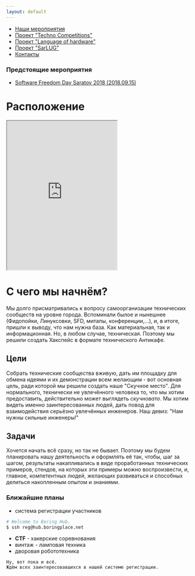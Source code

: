 ```yaml
---
layout: default
---
```


* [Наши мероприятия](events)
* [Проект "Techno Competitions"](robotics)
* [Проект "Language of hardware"](language-of-hardware)
* [Проект "SarLUG"](sarlug)
* [Контакты](contacts)

### Предстоящие мероприятия

* [Software Freedom Day Saratov 2018 (2018.09.15)](events/sfd-saratov-2018)

# [](#position)Расположение
<iframe
  width="295px"
  height="400px"
  src="http://openstreetmap.ru/frame.php?mapid=1319997191&noscreenshot=1">
</iframe>

# [](#header-1)С чего мы начнём?

Мы долго присматривались к вопросу самоорганизации технических сообществ
на уровне города. Вспоминали былое и нынешнее (Фидопойки, Линуксовки,
SFD, митапы, конференции,...), и, в итоге, пришли к выводу, что нам
нужна база. Как материальная, так и информационная. Но, в любом случае,
техническая. Поэтому мы решили создать Хакспейс в формате технического
Антикафе.

## [](#header-2)Цели

Собрать технические сообщества вживую, дать им площадку для обмена
идеями и их демонстрации всем желающим - вот основная цель, ради которой
мы решили создать наше "Скучное место". Для нормального, технически не
увлечённого человека то, что мы хотим предоставить, действительно может
выглядеть *скучновато*. Мы хотим видеть именно заинтересованных людей,
дать повод для взаимодействия серьёзно увлечённых инженеров. Наш девиз:
"Нам нужны сильные инженеры!"

## [](#header-3)Задачи

Хочется начать всё сразу, но так не бывает. Поэтому мы будем планировать
нашу деятельность и оформлять её так, чтобы, шаг за шагом, результаты
накапливались в виде проработанных технических примеров, стендов, на
которых эти примеры можно воспроизвести, и, главное, компетентных людей,
желающих развиваться и способных делиться накопленным опытом и знаниями.

### [](#header-6)Ближайшие планы

* система регистрации участников
```bash
# Welcome to Boring Hub.
$ ssh reg@hub.boringplace.net
```
* **CTF** - хакерские соревнования
* винтаж - ламповая техника
* дворовая робототехника

```
Ну, вот пока и всё.
Ждём всех заинтересовавшихся в нашей системе регистрации.
```

